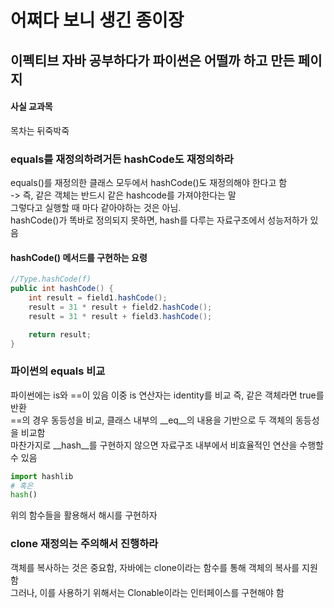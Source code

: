 # 어쩌다 보니 생긴 종이장

## 이펙티브 자바 공부하다가 파이썬은 어떨까 하고 만든 페이지
#### 사실 교과목
목차는 뒤죽박죽 

### equals를 재정의하려거든 hashCode도 재정의하라

equals()를 재정의한 클래스 모두에서 hashCode()도 재정의해야 한다고 함  
-> 즉, 같은 객체는 반드시 같은 hashcode를 가져야한다는 말  
그렇다고 실행할 때 마다 같아야하는 것은 아님.  
hashCode()가 똑바로 정의되지 못하면, hash를 다루는 자료구조에서 성능저하가 있음  

#### hashCode() 메서드를 구현하는 요령
```java
//Type.hashCode(f)
public int hashCode() {
    int result = field1.hashCode();
    result = 31 * result + field2.hashCode();
    result = 31 * result + field3.hashCode();

    return result;
}
```
### 파이썬의 equals 비교
파이썬에는 is와 ==이 있음 이중 is 연산자는 identity를 비교 
즉, 같은 객체라면 true를 반환  
==의 경우 동등성을 비교, 클래스 내부의 __eq__의 내용을 기반으로 두 객체의 동등성을 비교함  
마찬가지로  __hash__를 구현하지 않으면 자료구조 내부에서 비효율적인 연산을 수행할 수 있음  

```python
import hashlib
# 혹은
hash()
```
위의 함수들을 활용해서 해시를 구현하자

### clone 재정의는 주의해서 진행하라
객체를 복사하는 것은 중요함, 자바에는 clone이라는 함수를 통해 객체의 복사를 지원함  
그러나, 이를 사용하기 위해서는 Clonable이라는 인터페이스를 구현해야 함  


